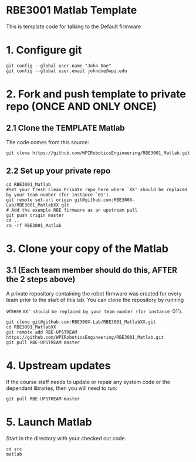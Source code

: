 # RBE3001 Matlab Template
This is template code for talking to the Default firmware

# 1. Configure git
```
git config --global user.name "John Doe"
git config --global user.email johndoe@wpi.edu
```
# 2. Fork and push template to private repo (ONCE AND ONLY ONCE)

## 2.1 Clone the TEMPLATE Matlab 

The code comes from this source:
```
git clone https://github.com/WPIRoboticsEngineering/RBE3001_Matlab.git
```
## 2.2 Set up your private repo 

```
cd RBE3001_Matlab
#Set your fresh clean Private repo here where `XX' should be replaced by your team number (for instance `01').
git remote set-url origin git@github.com:RBE300X-Lab/RBE3001_MatlabXX.git
# Add the example RBE firmware as an upstream pull
git push origin master
cd ..
rm -rf RBE3001_Matlab
```
# 3. Clone your copy of the Matlab 

## 3.1 (Each team member should do this, AFTER the 2 steps above) 

A private repository containing the robot firmware was created for every team prior to the start of this lab. You can clone the repository by running

where `XX' should be replaced by your team number (for instance `01').
```
git clone git@github.com:RBE300X-Lab/RBE3001_MatlabXX.git
cd RBE3001_MatlabXX
git remote add RBE-UPSTREAM https://github.com/WPIRoboticsEngineering/RBE3001_Matlab.git
git pull RBE-UPSTREAM master
```
# 4. Upstream updates
If the course staff needs to update or repair any system code or the dependant libraries, then you will need to run:
```
git pull RBE-UPSTREAM master
```

# 5. Launch Matlab 

Start in the directory with your checked out code.

```
cd src
matlab
```
